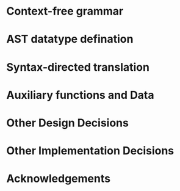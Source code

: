 # Context-free grammar

# AST datatype defination

# Syntax-directed translation

# Auxiliary functions and Data

# Other Design Decisions

# Other Implementation Decisions

# Acknowledgements
